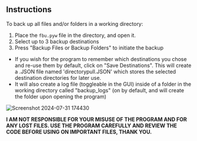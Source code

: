 ## Instructions 
To back up all files and/or folders in a working directory:
1. Place the `fbu.pyw` file in the directory, and open it. 
2. Select up to 3 backup destinations
3. Press "Backup Files or Backup Folders" to initiate the backup
  - If you wish for the program to remember which destinations you chose and re-use them by default, click on "Save Destinations". This will create a .JSON file named 'directorypull.JSON' which stores the selected destination directories for later use. 
  - It will also create a log file (toggleable in the GUI) inside of a folder in the working directory called "backup_logs" (on by default, and will create the folder upon opening the program)

![Screenshot 2024-07-31 174430](https://github.com/user-attachments/assets/3ea3b117-2d5d-4f71-86cb-a5ef87393a89)

**I AM NOT RESPONSIBLE FOR YOUR MISUSE OF THE PROGRAM AND FOR ANY LOST FILES. USE THE PROGRAM CAREFULLY AND REVIEW THE CODE BEFORE USING ON IMPORTANT FILES, THANK YOU.**

